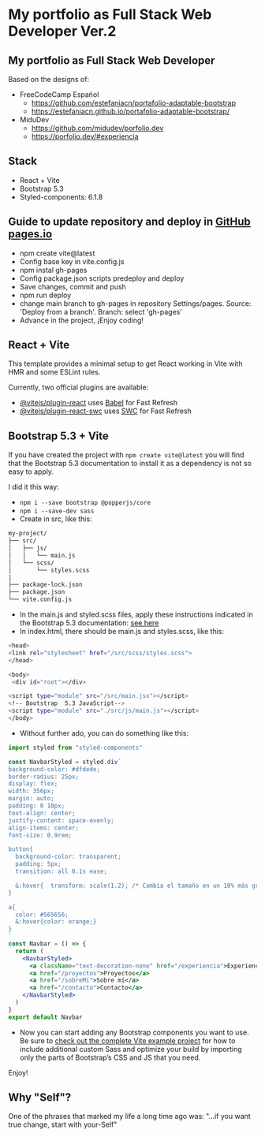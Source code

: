# My portfolio as Full Stack Web Developer Ver.2

## My portfolio as Full Stack Web Developer

Based on the designs of:

- FreeCodeCamp Español
  - <https://github.com/estefaniacn/portafolio-adaptable-bootstrap>
  - <https://estefaniacn.github.io/portafolio-adaptable-bootstrap/>
- MiduDev
  - <https://github.com/midudev/porfolio.dev>
  - <https://porfolio.dev/#experiencia>

## Stack

- React + Vite
- Bootstrap 5.3
- Styled-components: 6.1.8

## Guide to update repository and deploy in [GitHub pages.io](https://pages.github.com/)

- npm create vite@latest
- Config base key in vite.config.js
- npm instal gh-pages
- Config package.json scripts predeploy and deploy
- Save changes, commit and push
- npm run deploy
- change main branch to gh-pages in repository Settings/pages. Source: 'Deploy from a branch'. Branch: select 'gh-pages'
- Advance in the project, ¡Enjoy coding!

## React + Vite

This template provides a minimal setup to get React working in Vite with HMR and some ESLint rules.

Currently, two official plugins are available:

- [@vitejs/plugin-react](https://github.com/vitejs/vite-plugin-react/blob/main/packages/plugin-react/README.md) uses [Babel](https://babeljs.io/) for Fast Refresh
- [@vitejs/plugin-react-swc](https://github.com/vitejs/vite-plugin-react-swc) uses [SWC](https://swc.rs/) for Fast Refresh

## Bootstrap 5.3 + Vite

If you have created the project with `npm create vite@latest` you will find that the Bootstrap 5.3 documentation to install it as a dependency is not so easy to apply.

I did it this way:

- `npm i --save bootstrap @popperjs/core`
- `npm i --save-dev sass`
- Create in src, like this:

```sh
my-project/
├── src/
│   ├── js/
│   │   └── main.js
│   └── scss/
│       └── styles.scss
|   
├── package-lock.json
├── package.json
└── vite.config.js
```

- In the main.js and styled.scss files, apply these instructions indicated in the Bootstrap 5.3 documentation: [see here](https://getbootstrap.com/docs/5.3/getting-started/vite/#import-bootstrap)
- In index.html, there should be main.js and styles.scss, like this:
  
```sh
<head>
<link rel="stylesheet" href="/src/scss/styles.scss">
</head>

<body>
 <div id="root"></div>

<script type="module" src="/src/main.jsx"></script>
<!-- Bootstrap  5.3 JavaScript-->
<script type="module" src="./src/js/main.js"></script>
</body>
```

- Without further ado, you can do something like this:
  
```jsx
import styled from "styled-components"

const NavbarStyled = styled.div`
background-color: #dfdede;
border-radius: 25px;
display: flex;
width: 356px;
margin: auto;
padding: 0 10px;
text-align: center;
justify-content: space-evenly;
align-items: center;
font-size: 0.9rem;

button{
  background-color: transparent;
  padding: 5px;
  transition: all 0.1s ease;

  &:hover{  transform: scale(1.2); /* Cambia el tamaño en un 10% más grande */}
}

a{
  color: #565656;
  &:hover{color: orange;}
}
`
const Navbar = () => {
  return (
    <NavbarStyled>
      <a className="text-decoration-none" href="/experiencia">Experiencia</a>
      <a href="/proyectos">Proyectos</a>
      <a href="/sobreMi">Sobre mí</a>
      <a href="/contacto">Contacto</a>
    </NavbarStyled>
  )
}
export default Navbar
```

- Now you can start adding any Bootstrap components you want to use. Be sure to [check out the complete Vite example project](https://github.com/twbs/examples/tree/main/vite) for how to include additional custom Sass and optimize your build by importing only the parts of Bootstrap’s CSS and JS that you need.

Enjoy!

## Why "Self"?

One of the phrases that marked my life a long time ago was: "...if you want true change, start with your-Self"
